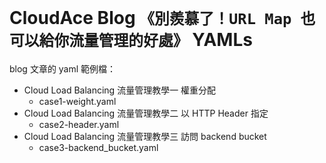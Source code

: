 # CloudAce Blog `《別羨慕了！URL Map 也可以給你流量管理的好處》` YAMLs

blog 文章的 yaml 範例檔：
- Cloud Load Balancing 流量管理教學一 權重分配
  - case1-weight.yaml
- Cloud Load Balancing 流量管理教學二 以 HTTP Header 指定
  - case2-header.yaml
- Cloud Load Balancing 流量管理教學三 訪問 backend bucket
  - case3-backend_bucket.yaml
